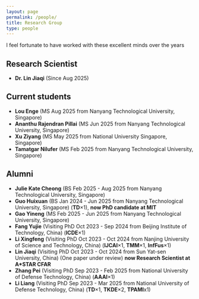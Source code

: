 ```yaml
---
layout: page
permalink: /people/
title: Research Group
type: people
---
```


I feel fortunate to have worked with these excellent minds over the years

## Research Scientist
- **Dr. Lin Jiaqi** (Since Aug 2025)

## Current students
- **Lou Enge** (MS Aug 2025 from Nanyang Technological University, Singapore)
- **Ananthu Rajendran Pillai** (MS Jun 2025 from Nanyang Technological University, Singapore)
- **Xu Ziyang** (MS May 2025 from National University Singapore, Singapore)
- **Tamatgar Nilufer** (MS Feb 2025 from Nanyang Technological University, Singapore)

## Alumni
- **Julie Kate Cheong** (BS Feb 2025 - Aug 2025 from Nanyang Technological University, Singapore)
- **Guo Huixuan** (BS Jan 2024 - Jun 2025 from Nanyang Technological University, Singapore) (**TD**×1), **now PhD candidate at MIT**
- **Gao Yineng** (MS Feb 2025 - Jun 2025 from Nanyang Technological University, Singapore)
- **Fang Yujie** (Visiting PhD Oct 2023 - Sep 2024 from Beijing Institute of Technology, China) (**ICDE**×1)
- **Li Xingfeng** (Visiting PhD Oct 2023 - Oct 2024 from Nanjing University of Science and Technology, China) (**IJCAI**×1, **TMM**×1, **InfFus**×1)
- **Lin Jiaqi** (Visiting PhD Oct 2023 - Oct 2024 from Sun Yat-sen University, China)  (One paper under review) **now Research Scientist at A*STAR CFAR**
- **Zhang Pei** (Visiting PhD Sep 2023 - Feb 2025 from National University of Defense Technology, China) (**AAAI**×1)
- **Li Liang** (Visiting PhD Sep 2023 - Mar 2025 from National University of Defense Technology, China) (**TD**×1, **TKDE**×2, **TPAMI**x1)



